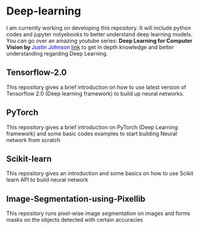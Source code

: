 # Deep-learning
I am currently working on developing this repository. It will include python codes and jupyter notyebooks to better understand deep learning models.
You can go over an amazing youtube series: <b>Deep Learning for Computer Vision by </b> <Font color = "Blue">Justin Johnson </Font> [link](https://www.youtube.com/playlist?list=PL5-TkQAfAZFbzxjBHtzdVCWE0Zbhomg7r) to get in depth knowledge and better understanding regarding Deep Learning.

## Tensorflow-2.0
This repository gives a brief introduction on how to use latest version of Tensorflow 2.0 (Deep learning framework) to build up neural networks.

## PyTorch
This repository gives a brief introduction on PyTorch (Deep Learning framework) and some basic codes examples to start building Neural network from scratch

## Scikit-learn
This repository gives an introduction and some basics on how to use Scikit learn API to build neural network

## Image-Segmentation-using-Pixellib
This repository runs pixel-wise image segmentation on images and forms masks on the objects detected with certain accuracies
